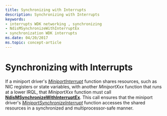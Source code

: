 ```yaml
---
title: Synchronizing with Interrupts
description: Synchronizing with Interrupts
keywords:
- interrupts WDK networking , synchronizing
- NdisMSynchronizeWithInterruptEx
- synchronization WDK interrupts
ms.date: 04/20/2017
ms.topic: concept-article
---
```


# Synchronizing with Interrupts





If a miniport driver's [*MiniportInterrupt*](/windows-hardware/drivers/ddi/ndis/nc-ndis-miniport_isr) function shares resources, such as NIC registers or state variables, with another *MiniportXxx* function that runs at a lower IRQL, that *MiniportXxx* function must call [**NdisMSynchronizeWithInterruptEx**](/windows-hardware/drivers/ddi/ndis/nf-ndis-ndismsynchronizewithinterruptex). This call ensures that the miniport driver's [*MiniportSynchronizeInterrupt*](/windows-hardware/drivers/ddi/ndis/nc-ndis-miniport_synchronize_interrupt) function accesses the shared resources in a synchronized and multiprocessor-safe manner.

 

